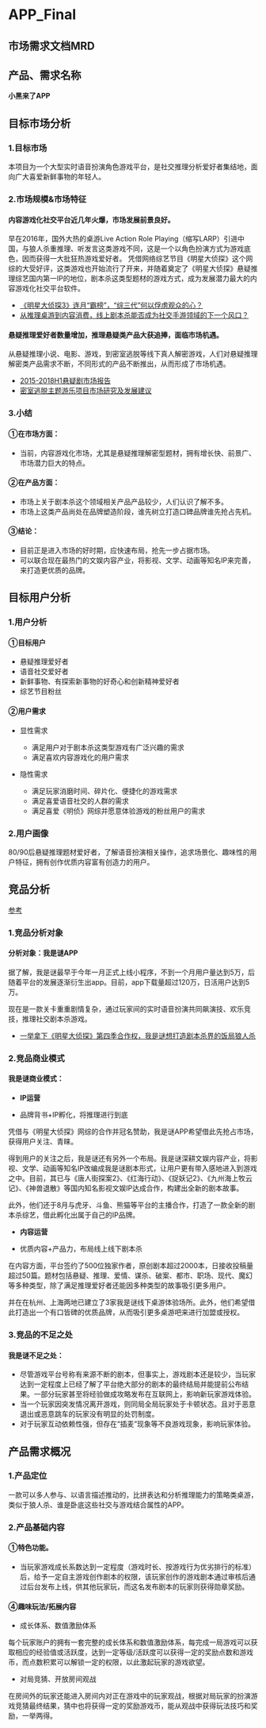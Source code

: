 # APP_Final
## 市场需求文档MRD

## 产品、需求名称

**小黑来了APP**


## 目标市场分析

### 1.目标市场

本项目为一个大型实时语音扮演角色游戏平台，是社交推理分析爱好者集结地，面向广大喜爱新鲜事物的年轻人。

### 2.市场规模&市场特征

#### 内容游戏化社交平台近几年火爆，市场发展前景良好。

早在2016年，国外大热的桌游Live Action Role Playing（缩写LARP）引进中国，与狼人杀重推理、听发言这类游戏不同，这是一个以角色扮演方式为游戏底色，因而获得一大批狂热游戏爱好者。
凭借网络综艺节目《明星大侦探》这个网综的大受好评，这类游戏也开始流行了开来，并随着奠定了《明星大侦探》悬疑推理综艺国内第一IP的地位，剧本杀这类型题材的游戏方式，成为发展潜力最大的内容游戏化社交平台软件。


- [《明星大侦探3》连月“霸榜”，“综三代”何以俘虏观众的心？](https://baike.baidu.com/tashuo/browse/content?id=84d19be0fe4409324b4bdf6a&fromLemmaModule=pcTopicList&fromTopicId=12a0536105f590d31334122e)
- [从推理桌游到内容消费，线上剧本杀能否成为社交手游领域的下一个风口？](https://www.lieyunwang.com/archives/448494)



#### 悬疑推理爱好者数量增加，推理悬疑类产品大获追捧，面临市场机遇。


从悬疑推理小说、电影、游戏，到密室逃脱等线下真人解密游戏，人们对悬疑推理解密类产品需求不断，不同形式的产品不断推出，从而形成了市场机遇。

- [2015-2018H1悬疑剧市场报告](https://baijiahao.baidu.com/s?id=1606316596558054432&wfr=spider&for=pc)
- [密室逃脱主题游乐项目市场研究及发展建议](http://www.qyggygl.com/nview.asp?id=4768)

### 3.小结

#### ①在市场方面：

* 当前，内容游戏化市场，尤其是悬疑推理解密型题材，拥有增长快、前景广、市场潜力巨大的特点。

#### ②在产品方面：

* 市场上关于剧本杀这个领域相关产品产品较少，人们认识了解不多。
* 市场上这类产品尚处在品牌塑造阶段，谁先树立打造口碑品牌谁先抢占先机。

#### ③结论：

* 目前正是进入市场的好时期，应快速布局，抢先一步占据市场。
* 可以联合现在最热门的文娱内容产业，将影视、文学、动画等知名IP来完善，来打造更优质的品牌。

## 目标用户分析

### 1.用户分析

#### ①目标用户

* 悬疑推理爱好者
* 语音社交爱好者
* 新鲜事物、有探索新事物的好奇心和创新精神爱好者
* 综艺节目粉丝

#### ②用户需求

* 显性需求
  * 满足用户对于剧本杀这类型游戏有广泛兴趣的需求
  * 满足喜欢内容游戏化的用户需求
  
* 隐性需求
  * 满足玩家消磨时间、碎片化、便捷化的游戏需求
  * 满足喜爱语音社交的人群的需求
  * 满足喜爱《明侦》网综并愿意体验游戏的粉丝用户的需求
  
### 2.用户画像

80/90后悬疑推理题材爱好者，了解语音扮演相关操作，追求场景化、趣味性的用户特征，拥有创作优质内容富有创造力的用户。


## 竞品分析
[参考](https://www.jianshu.com/p/b3e0ffb2c092)

### 1.竞品分析对象

#### 分析对象：我是谜APP

据了解，我是谜最早于今年一月正式上线小程序，不到一个月用户量达到5万，后随着平台的发展逐渐衍生出app。目前，app下载量超过120万，日活用户达到5万。

现在是一款关卡重重剧情复杂，通过玩家间的实时语音扮演共同飙演技、欢乐竞技，推理社交剧本杀游戏。

- [一举拿下《明星大侦探》第四季合作权，我是谜想打造剧本杀界的饭局狼人杀](https://www.lieyunwang.com/archives/448406)

### 2.竞品商业模式

#### 我是谜商业模式：

* **IP运营**

- 品牌背书+IP孵化，将推理进行到底

凭借与《明星大侦探》网综的合作并冠名赞助，我是谜APP希望借此先抢占市场，获得用户关注、青睐。

得到用户的关注之后，我是谜还有另外一个布局。我是谜深耕文娱内容产业，将影视、文学、动画等知名IP改编成我是谜剧本形式，让用户更有带入感地进入到游戏之中。目前，其已与《唐人街探案2》、《红海行动》、《捉妖记2》、《九州海上牧云记》、《神兽退散》等国内知名影视文娱IP达成合作，构建出全新的剧本故事。

此外，他们还于8月与虎牙、斗鱼、熊猫等平台的主播合作，打造了一款全新的剧本杀综艺，借此孵化出属于自己的IP品牌。

* **内容运营**

- 优质内容+产品力，布局线上线下剧本杀

在内容方面，平台签约了500位独家作者，原创剧本超过2000本，日接收投稿量超过50篇。题材包括悬疑、推理、爱情、谋杀、破案、都市、职场、现代、魔幻等多种类型，除了满足推理爱好者还能因多种类型的故事吸引更多用户。

并在在杭州、上海两地已建立了3家我是谜线下桌游体验场所。此外，他们希望借此打造出一个有口皆碑的优质品牌，从而吸引更多桌游吧来进行加盟或授权。

### 3.竞品的不足之处

#### 我是谜不足之处：

- 尽管游戏平台号称有来源不断的剧本，但事实上，游戏剧本还是较少，当玩家达到一定程度上已经了解了平台绝大部分的剧本的最终结局并能提前公布结果。一部分玩家甚至将经验做成攻略发布在互联网上，影响新玩家游戏体验。
- 当一个玩家因突发情况离开游戏，则同局全局玩家处于卡顿状态。且对于恶意退出或恶意跳车的玩家没有明显的处罚制度。
- 对于玩家互动依赖性强，但存在“插麦”现象等不良游戏现象，影响玩家体验。

## 产品需求概况

### 1.产品定位

一款可以多人参与、以语言描述推动的，比拼表达和分析推理能力的策略类桌游，类似于狼人杀、谁是卧底这些社交与游戏结合属性的APP。

### 2.产品基础内容

#### ①特色功能。

* 当玩家游戏成长系数达到一定程度（游戏时长、按游戏行为优劣排行的标准）后，给予一定自主游戏创作剧本的权限，该玩家创作的游戏剧本通过审核后通过后台发布上线，供其他玩家玩，而这名发布剧本的玩家则获得勋章奖励。


#### ④趣味玩法/拓展内容

* 成长体系、数值激励体系

每个玩家账户的拥有一套完整的成长体系和数值激励体系，每完成一局游戏可以获取相应的经验值或活跃度，达到一定等级/活跃度可以获得一定的奖励点数和游戏币，而点数积累可以解锁一定的权限，以此激起玩家的游戏欲望。

* 对局竞猜、开放房间观战

在房间外的玩家还能进入房间内对正在游戏中的玩家观战，根据对局玩家的扮演游戏竞猜最终结果，猜中也将获得一定的奖励游戏币，能从观战中获得玩法技巧和奖励，一举两得。





